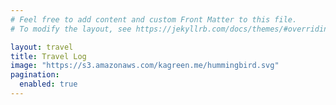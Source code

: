 ```yaml
---
# Feel free to add content and custom Front Matter to this file.
# To modify the layout, see https://jekyllrb.com/docs/themes/#overriding-theme-defaults

layout: travel
title: Travel Log
image: "https://s3.amazonaws.com/kagreen.me/hummingbird.svg"
pagination:
  enabled: true
---
```

